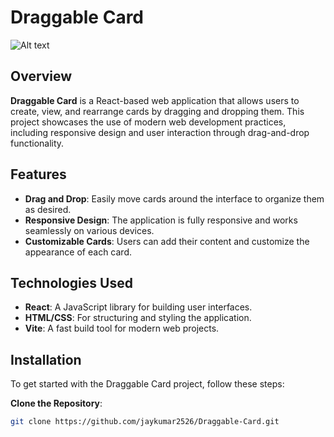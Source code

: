 # Draggable Card
![Alt text](assets/pi.png)



## Overview
**Draggable Card** is a React-based web application that allows users to create, view, and rearrange cards by dragging and dropping them. This project showcases the use of modern web development practices, including responsive design and user interaction through drag-and-drop functionality.

## Features
- **Drag and Drop**: Easily move cards around the interface to organize them as desired.
- **Responsive Design**: The application is fully responsive and works seamlessly on various devices.
- **Customizable Cards**: Users can add their content and customize the appearance of each card.

## Technologies Used
- **React**: A JavaScript library for building user interfaces.
- **HTML/CSS**: For structuring and styling the application.
- **Vite**: A fast build tool for modern web projects.

## Installation
To get started with the Draggable Card project, follow these steps:

 **Clone the Repository**:
   ```bash
   git clone https://github.com/jaykumar2526/Draggable-Card.git


